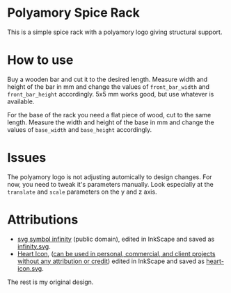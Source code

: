 # Polyamory Spice Rack

This is a simple spice rack with a polyamory logo giving structural support.

# How to use

Buy a wooden bar and cut it to the desired length. Measure width and height of the bar in mm and change the values of `front_bar_width` and `front_bar_height` accordingly. 5x5 mm works good, but use whatever is available.

For the base of the rack you need a flat piece of wood, cut to the same length. Measure the width and height of the base in mm and change the values of `base_width` and `base_height` accordingly.

# Issues

The polyamory logo is not adjusting automically to design changes. For now, you need to tweak it's parameters manually. Look especially at the `translate` and `scale` parameters on the y and z axis.

# Attributions

- [svg symbol infinity](https://svgsilh.com/image/1837436.html) (public domain), edited in InkScape and saved as [infinity.svg](infinity.svg).
- [Heart Icon](https://uxwing.com/wp-content/themes/uxwing/download/relationship-love/heart-icon.svg), ([can be used in personal, commercial, and client projects without any attribution or credit](https://uxwing.com/license/)) edited in InkScape and saved as [heart-icon.svg](heart-icon.svg).

The rest is my original design.
